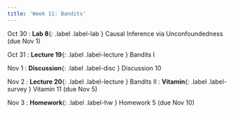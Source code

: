 ```yaml
---
title: 'Week 11: Bandits'
---
```


Oct 30
: **Lab 8**{: .label .label-lab } Causal Inference via Unconfoundedness (due Nov 1)

Oct 31
: **Lecture 19**{: .label .label-lecture } Bandits I

Nov 1
: **Discussion**{: .label .label-disc } Discussion 10

Nov 2
: **Lecture 20**{: .label .label-lecture } Bandits II
: **Vitamin**{: .label .label-survey } Vitamin 11 (due Nov 5)

Nov 3
: **Homework**{: .label .label-hw } Homework 5 (due Nov 10)
